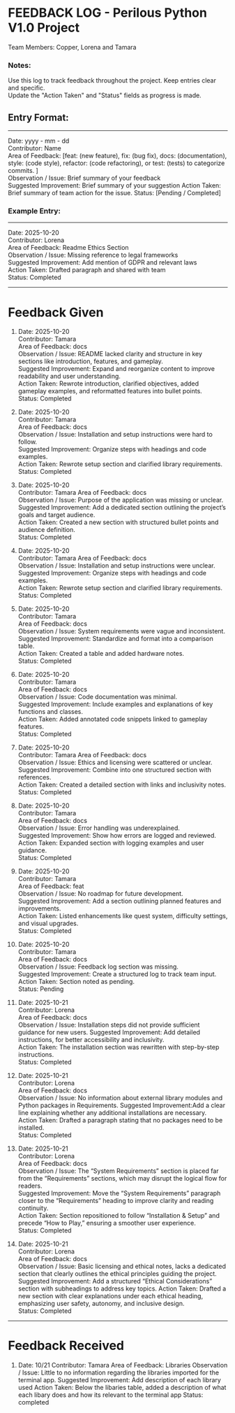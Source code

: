 # FEEDBACK LOG - Perilous Python V1.0 Project

Team Members: Copper, Lorena and Tamara

### Notes:
Use this log to track feedback throughout the project. 
Keep entries clear and specific.  
Update the "Action Taken" and "Status" fields as progress is made.

## Entry Format:
------------------------------
Date: yyyy - mm - dd  
Contributor: Name  
Area of Feedback: [feat: (new feature), fix: (bug fix), docs: (documentation), style: (code style), refactor: (code refactoring), or test: (tests) to categorize commits. ]  
Observation / Issue: Brief summary of your feedback  
Suggested Improvement: Brief summary of your suggestion
Action Taken: Brief summary of team action for the issue.
Status: [Pending / Completed]

### Example Entry:
------------------------------
Date: 2025-10-20  
Contributor: Lorena  
Area of Feedback: Readme Ethics Section  
Observation / Issue: Missing reference to legal frameworks  
Suggested Improvement: Add mention of GDPR and relevant laws  
Action Taken: Drafted paragraph and shared with team  
Status: Completed  

------------------------------
# Feedback Given
1. Date: 2025-10-20  
Contributor: Tamara  
Area of Feedback: docs  
Observation / Issue: README lacked clarity and structure in key sections like introduction, features, and gameplay.  
Suggested Improvement: Expand and reorganize content to improve readability and user understanding.  
Action Taken: Rewrote introduction, clarified objectives, added gameplay examples, and reformatted features into bullet points.  
Status: Completed  

2. Date: 2025-10-20  
Contributor: Tamara  
Area of Feedback: docs  
Observation / Issue: Installation and setup instructions were hard to follow.  
Suggested Improvement: Organize steps with headings and code examples.  
Action Taken: Rewrote setup section and clarified library requirements.  
Status: Completed  

3. Date: 2025-10-20  
Contributor: Tamara
Area of Feedback: docs  
Observation / Issue: Purpose of the application was missing or unclear.  
Suggested Improvement: Add a dedicated section outlining the project’s goals and target audience.  
Action Taken: Created a new section with structured bullet points and audience definition.  
Status: Completed  

4. Date: 2025-10-20  
Contributor: Tamara
Area of Feedback: docs  
Observation / Issue: Installation and setup instructions were unclear.  
Suggested Improvement: Organize steps with headings and code examples.  
Action Taken: Rewrote setup section and clarified library requirements.  
Status: Completed  

5. Date: 2025-10-20  
Contributor: Tamara  
Area of Feedback: docs  
Observation / Issue: System requirements were vague and inconsistent.  
Suggested Improvement: Standardize and format into a comparison table.  
Action Taken: Created a table and added hardware notes.  
Status: Completed  

6. Date: 2025-10-20  
Contributor: Tamara  
Area of Feedback: docs  
Observation / Issue: Code documentation was minimal.  
Suggested Improvement: Include examples and explanations of key functions and classes.  
Action Taken: Added annotated code snippets linked to gameplay features.  
Status: Completed  

7. Date: 2025-10-20  
Contributor: Tamara 
Area of Feedback: docs  
Observation / Issue: Ethics and licensing were scattered or unclear.  
Suggested Improvement: Combine into one structured section with references.  
Action Taken: Created a detailed section with links and inclusivity notes.  
Status: Completed  

8. Date: 2025-10-20  
Contributor: Tamara  
Area of Feedback: docs  
Observation / Issue: Error handling was underexplained.  
Suggested Improvement: Show how errors are logged and reviewed.  
Action Taken: Expanded section with logging examples and user guidance.  
Status: Completed  

9. Date: 2025-10-20  
Contributor: Tamara  
Area of Feedback: feat  
Observation / Issue: No roadmap for future development.  
Suggested Improvement: Add a section outlining planned features and improvements.  
Action Taken: Listed enhancements like quest system, difficulty settings, and visual upgrades.  
Status: Completed  

10. Date: 2025-10-20  
Contributor: Tamara  
Area of Feedback: docs  
Observation / Issue: Feedback log section was missing.  
Suggested Improvement: Create a structured log to track team input.  
Action Taken: Section noted as pending.  
Status: Pending  

11. Date: 2025-10-21  
Contributor: Lorena  
Area of Feedback: docs  
Observation / Issue: Installation steps did not provide sufficient guidance for new users.
Suggested Improvement: Add detailed instructions, for better accessibility and inclusivity.  
Action Taken: The installation section was rewritten with step-by-step instructions.  
Status: Completed

12. Date: 2025-10-21  
Contributor: Lorena  
Area of Feedback: docs  
Observation / Issue: No information about external library modules and Python packages in Requirements.
Suggested Improvement:Add a clear line explaining whether any additional installations are necessary.     
Action Taken: Drafted a paragraph stating that no packages need to be installed.  
Status: Completed

13. Date: 2025-10-21  
Contributor: Lorena  
Area of Feedback: docs  
Observation / Issue: The “System Requirements” section is placed far from the “Requirements” sections, which may disrupt the logical flow for readers.  
Suggested Improvement: Move the “System Requirements” paragraph closer to the “Requirements” heading to improve clarity and reading continuity.  
Action Taken: Section repositioned to follow “Installation & Setup” and precede “How to Play,” ensuring a smoother user experience.  
Status: Completed

14. Date: 2025-10-21  
Contributor: Lorena  
Area of Feedback: docs  
Observation / Issue: Basic licensing and ethical notes, lacks a dedicated section that clearly outlines the ethical principles guiding the project.  
Suggested Improvement: Add a structured “Ethical Considerations” section with subheadings to address key topics.
Action Taken: Drafted a new section with clear explanations under each ethical heading, emphasizing user safety, autonomy, and inclusive design.  
Status: Completed



------------------------------
# Feedback Received
1. Date:  10/21
Contributor:  Tamara
Area of Feedback:  Libraries
Observation / Issue:  Little to no information regarding the libraries imported for the terminal app. 
Suggested Improvement:  Add description of each library used
Action Taken: Below the libaries table, added a description of what each libary does and how its relevant to the terminal app
Status: completed